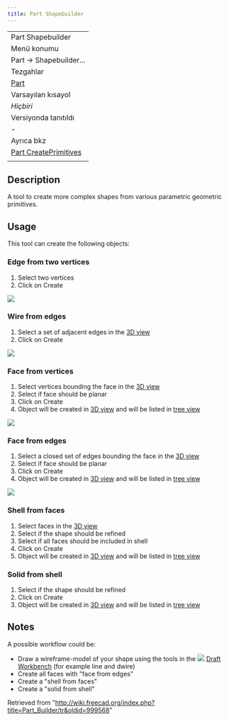 ```yaml
---
title: Part Shapebuilder
---
```

|  |
| --- |
| Part Shapebuilder |
| Menü konumu |
| Part -> Shapebuilder... |
| Tezgahlar |
| [Part](/Part_Workbench/tr "Part Workbench/tr") |
| Varsayılan kısayol |
| *Hiçbiri* |
| Versiyonda tanıtıldı |
| - |
| Ayrıca bkz |
| [Part CreatePrimitives](/Part_CreatePrimitives/tr "Part CreatePrimitives/tr") |
|  |

## Description

A tool to create more complex shapes from various parametric geometric primitives.

## Usage

This tool can create the following objects:

### Edge from two vertices

1. Select two vertices
2. Click on Create

![](/images/Edge_from_verts-1.gif)

### Wire from edges

1. Select a set of adjacent edges in the [3D view](/3D_view "3D view")
2. Click on Create

![](/images/Wire_from_edges-1.gif)

### Face from vertices

1. Select vertices bounding the face in the [3D view](/3D_view "3D view")
2. Select if face should be planar
3. Click on Create
4. Object will be created in [3D view](/3D_view "3D view") and will be listed in [tree view](/Tree_view "Tree view")

![](/images/Face_from_verts.gif)

### Face from edges

1. Select a closed set of edges bounding the face in the [3D view](/3D_view "3D view")
2. Select if face should be planar
3. Click on Create
4. Object will be created in [3D view](/3D_view "3D view") and will be listed in [tree view](/Tree_view "Tree view")

![](/images/Face_from_edges.gif)

### Shell from faces

1. Select faces in the [3D view](/3D_view "3D view")
2. Select if the shape should be refined
3. Select if all faces should be included in shell
4. Click on Create
5. Object will be created in [3D view](/3D_view "3D view") and will be listed in [tree view](/Tree_view "Tree view")

### Solid from shell

1. Select if the shape should be refined
2. Click on Create
3. Object will be created in [3D view](/3D_view "3D view") and will be listed in [tree view](/Tree_view "Tree view")

## Notes

A possible workflow could be:

* Draw a wireframe-model of your shape using the tools in the ![](/images/Workbench_Draft.svg) [Draft Workbench](/Draft_Workbench "Draft Workbench") (for example line and dwire)
* Create all faces with "face from edges"
* Create a "shell from faces"
* Create a "solid from shell"

Retrieved from "<http://wiki.freecad.org/index.php?title=Part_Builder/tr&oldid=999568>"
